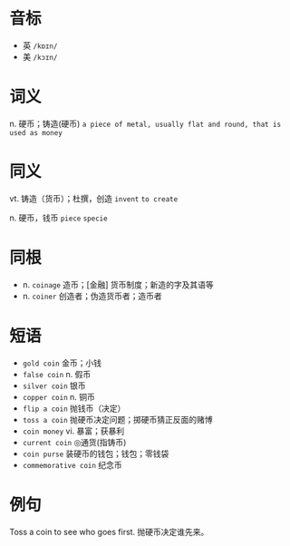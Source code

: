 # 音标

- 英 `/kɒɪn/`
- 美 `/kɔɪn/`

# 词义

n. 硬币；铸造(硬币)
`a piece of metal, usually flat and round, that is used as money`

# 同义

vt. 铸造（货币）；杜撰，创造
`invent` `to create`

n. 硬币，钱币
`piece` `specie`

# 同根

- n. `coinage` 造币；[金融] 货币制度；新造的字及其语等
- n. `coiner` 创造者；伪造货币者；造币者

# 短语

- `gold coin` 金币；小钱
- `false coin` n. 假币
- `silver coin` 银币
- `copper coin` n. 铜币
- `flip a coin` 抛钱币（决定）
- `toss a coin` 抛硬币决定问题；掷硬币猜正反面的赌博
- `coin money` vi. 暴富；获暴利
- `current coin` ◎通货(指铸币)
- `coin purse` 装硬币的钱包；钱包；零钱袋
- `commemorative coin` 纪念币

# 例句

Toss a coin to see who goes first.
抛硬币决定谁先来。


